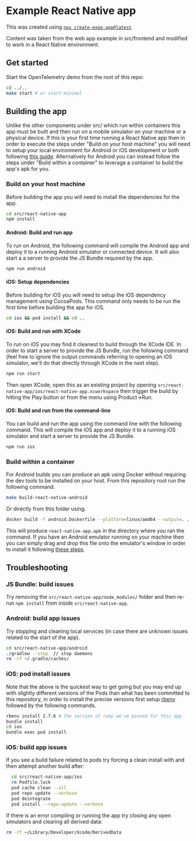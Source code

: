 # Example React Native app

This was created using
[`npx create-expo-app@latest`](https://reactnative.dev/docs/environment-setup#start-a-new-react-native-project-with-expo)

Content was taken from the web app example in src/frontend and modified to work
in a React Native environment.

## Get started

Start the OpenTelemetry demo from the root of this repo:

```bash
cd ../..
make start # or start-minimal
```

## Building the app

Unlike the other components under src/ which run within containers this
app must be built and then run on a mobile simulator on your machine or a
physical device. If this is your first time running a React Native app then in
order to execute the steps under "Build on your host machine" you will need to
setup your local environment for Android or iOS development or both following
[this guide](https://reactnative.dev/docs/set-up-your-environment).
Alternatively for Android you can instead follow the steps under "Build within a
container" to leverage a container to build the app's apk for you.

### Build on your host machine

Before building the app you will need to install the dependencies for the app.

```bash
cd src/react-native-app
npm install
```

#### Android: Build and run app

To run on Android, the following command will compile the Android app and deploy
it to a running Android simulator or connected device. It will also start a
a server to provide the JS Bundle required by the app.

```bash
npm run android
```

#### iOS: Setup dependencies

Before building for iOS you will need to setup the iOS dependency management
using CocoaPods. This command only needs to be run the first time before
building the app for iOS.

```bash
cd ios && pod install && cd ..
```

#### iOS: Build and run with XCode

To run on iOS you may find it cleanest to build through the XCode IDE. In order
to start a server to provide the JS Bundle, run the following command (feel free
to ignore the output commands referring to opening an iOS simulator, we'll do
that directly through XCode in the next step).

```bash
npm run start
```

Then open XCode, open this as an existing project by opening
`src/react-native-app/ios/react-native-app.xcworkspace` then trigger the build
by hitting the Play button or from the menu using Product->Run.

#### iOS: Build and run from the command-line

You can build and run the app using the command line with the following
command. This will compile the iOS app and deploy it to a running iOS simulator
and start a server to provide the JS Bundle.

```bash
npm run ios
```

### Build within a container

For Android builds you can produce an apk using Docker without requiring the dev
tools to be installed on your host. From this repository root run the
following command.

```bash
make build-react-native-android
```

Or directly from this folder using.

```bash
docker build -f android.Dockerfile --platform=linux/amd64 --output=. .
```

This will produce `react-native-app.apk` in the directory where you ran the
command. If you have an Android emulator running on your machine then you can
simply drag and drop this file onto the emulator's window in order to install it
following
[these steps](https://developer.android.com/studio/run/emulator-install-add-files).

## Troubleshooting

### JS Bundle: build issues

Try removing the `src/react-native-app/node_modules/` folder and then re-run
`npm install` from inside `src/react-native-app`.

### Android: build app issues

Try stopping and cleaning local services (in case there are unknown issues
related to the start of the app).

```bash
cd src/react-native-app/android
./gradlew --stop  // stop daemons
rm -rf ~/.gradle/caches/
```

### iOS: pod install issues

Note that the above is the quickest way to get going but you may end up with
slightly different versions of the Pods than what has been committed to this
repository, in order to install the precise versions first setup
[rbenv](https://github.com/rbenv/rbenv#installation) followed by the following
commands.

```bash
rbenv install 2.7.6 # the version of ruby we've pinned for this app
bundle install
cd ios
bundle exec pod install
```

### iOS: build app issues

If you see a build failure related to pods try forcing a clean install with and
then attempt another build after:

```bash
  cd src/react-native-app/ios
  rm Podfile.lock
  pod cache clean --all
  pod repo update --verbose
  pod deintegrate
  pod install --repo-update --verbose
```

If there is an error compiling or running the app try closing any open
simulators and clearing all derived data:

```bash
rm -rf ~/Library/Developer/Xcode/DerivedData
```
